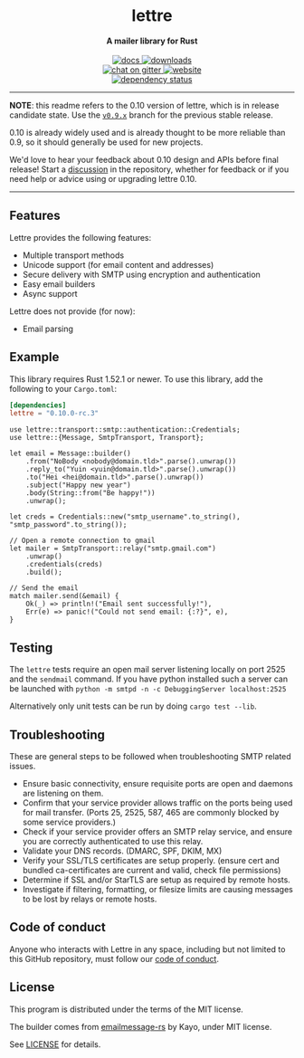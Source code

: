 <h1 align="center">lettre</h1>
<div align="center">
 <strong>
   A mailer library for Rust
 </strong>
</div>

<br />

<div align="center">
  <a href="https://docs.rs/lettre">
    <img src="https://docs.rs/lettre/badge.svg"
      alt="docs" />
  </a>
  <a href="https://crates.io/crates/lettre">
    <img src="https://img.shields.io/crates/d/lettre.svg"
      alt="downloads" />
  </a>
  <br />
  <a href="https://gitter.im/lettre/lettre">
    <img src="https://badges.gitter.im/lettre/lettre.svg"
      alt="chat on gitter" />
  </a>
  <a href="https://lettre.rs">
    <img src="https://img.shields.io/badge/visit-website-blueviolet"
      alt="website" />
  </a>
</div>

<div align="center">
  <a href="https://deps.rs/crate/lettre/0.10.0-rc.3">
    <img src="https://deps.rs/crate/lettre/0.10.0-rc.3/status.svg"
      alt="dependency status" />
  </a>
</div>

---

**NOTE**: this readme refers to the 0.10 version of lettre, which is
in release candidate state. Use the [`v0.9.x`](https://github.com/lettre/lettre/tree/v0.9.x)
branch for the previous stable release.

0.10 is already widely used and is already thought to be more reliable than 0.9, so it should generally be used
for new projects.

We'd love to hear your feedback about 0.10 design and APIs before final release!
Start a [discussion](https://github.com/lettre/lettre/discussions) in the repository, whether for
feedback or if you need help or advice using or upgrading lettre 0.10.

---

## Features

Lettre provides the following features:

* Multiple transport methods
* Unicode support (for email content and addresses)
* Secure delivery with SMTP using encryption and authentication
* Easy email builders
* Async support

Lettre does not provide (for now):

* Email parsing

## Example

This library requires Rust 1.52.1 or newer.
To use this library, add the following to your `Cargo.toml`:


```toml
[dependencies]
lettre = "0.10.0-rc.3"
```

```rust,no_run
use lettre::transport::smtp::authentication::Credentials;
use lettre::{Message, SmtpTransport, Transport};

let email = Message::builder()
    .from("NoBody <nobody@domain.tld>".parse().unwrap())
    .reply_to("Yuin <yuin@domain.tld>".parse().unwrap())
    .to("Hei <hei@domain.tld>".parse().unwrap())
    .subject("Happy new year")
    .body(String::from("Be happy!"))
    .unwrap();

let creds = Credentials::new("smtp_username".to_string(), "smtp_password".to_string());

// Open a remote connection to gmail
let mailer = SmtpTransport::relay("smtp.gmail.com")
    .unwrap()
    .credentials(creds)
    .build();

// Send the email
match mailer.send(&email) {
    Ok(_) => println!("Email sent successfully!"),
    Err(e) => panic!("Could not send email: {:?}", e),
}
```

## Testing

The `lettre` tests require an open mail server listening locally on port 2525 and the `sendmail` command. If you have python installed 
such a server can be launched with `python -m smtpd -n -c DebuggingServer localhost:2525`

Alternatively only unit tests can be run by doing `cargo test --lib`.

## Troubleshooting

These are general steps to be followed when troubleshooting SMTP related issues.
- Ensure basic connectivity, ensure requisite ports are open and daemons are listening on them.
- Confirm that your service provider allows traffic on the ports being used for mail transfer. (Ports 25, 2525, 587, 465 are commonly blocked by some service providers.)
- Check if your service provider offers an SMTP relay service, and ensure you are correctly authenticated to use this relay.
- Validate your DNS records. (DMARC, SPF, DKIM, MX)
- Verify your SSL/TLS certificates are setup properly. (ensure cert and bundled ca-certificates are current and valid, check file permissions)
- Determine if SSL and/or StarTLS are setup as required by remote hosts.
- Investigate if filtering, formatting, or filesize limits are causing messages to be lost by relays or remote hosts.


## Code of conduct

Anyone who interacts with Lettre in any space, including but not limited to
this GitHub repository, must follow our [code of conduct](https://github.com/lettre/lettre/blob/master/CODE_OF_CONDUCT.md).

## License

This program is distributed under the terms of the MIT license.

The builder comes from [emailmessage-rs](https://github.com/katyo/emailmessage-rs) by
Kayo, under MIT license.

See [LICENSE](./LICENSE) for details.
